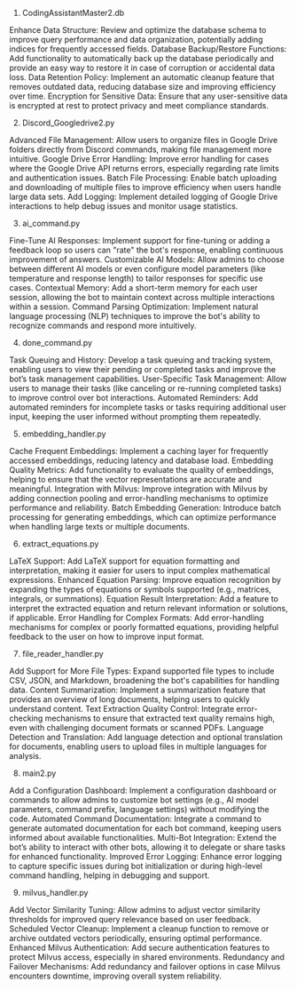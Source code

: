 1. CodingAssistantMaster2.db

Enhance Data Structure: Review and optimize the database schema to improve query performance and data organization, potentially adding indices for frequently accessed fields.
Database Backup/Restore Functions: Add functionality to automatically back up the database periodically and provide an easy way to restore it in case of corruption or accidental data loss.
Data Retention Policy: Implement an automatic cleanup feature that removes outdated data, reducing database size and improving efficiency over time.
Encryption for Sensitive Data: Ensure that any user-sensitive data is encrypted at rest to protect privacy and meet compliance standards.

2. Discord_Googledrive2.py

Advanced File Management: Allow users to organize files in Google Drive folders directly from Discord commands, making file management more intuitive.
Google Drive Error Handling: Improve error handling for cases where the Google Drive API returns errors, especially regarding rate limits and authentication issues.
Batch File Processing: Enable batch uploading and downloading of multiple files to improve efficiency when users handle large data sets.
Add Logging: Implement detailed logging of Google Drive interactions to help debug issues and monitor usage statistics.

3. ai_command.py

Fine-Tune AI Responses: Implement support for fine-tuning or adding a feedback loop so users can "rate" the bot's response, enabling continuous improvement of answers.
Customizable AI Models: Allow admins to choose between different AI models or even configure model parameters (like temperature and response length) to tailor responses for specific use cases.
Contextual Memory: Add a short-term memory for each user session, allowing the bot to maintain context across multiple interactions within a session.
Command Parsing Optimization: Implement natural language processing (NLP) techniques to improve the bot's ability to recognize commands and respond more intuitively.

4. done_command.py

Task Queuing and History: Develop a task queuing and tracking system, enabling users to view their pending or completed tasks and improve the bot’s task management capabilities.
User-Specific Task Management: Allow users to manage their tasks (like canceling or re-running completed tasks) to improve control over bot interactions.
Automated Reminders: Add automated reminders for incomplete tasks or tasks requiring additional user input, keeping the user informed without prompting them repeatedly.

5. embedding_handler.py

Cache Frequent Embeddings: Implement a caching layer for frequently accessed embeddings, reducing latency and database load.
Embedding Quality Metrics: Add functionality to evaluate the quality of embeddings, helping to ensure that the vector representations are accurate and meaningful.
Integration with Milvus: Improve integration with Milvus by adding connection pooling and error-handling mechanisms to optimize performance and reliability.
Batch Embedding Generation: Introduce batch processing for generating embeddings, which can optimize performance when handling large texts or multiple documents.

6. extract_equations.py

LaTeX Support: Add LaTeX support for equation formatting and interpretation, making it easier for users to input complex mathematical expressions.
Enhanced Equation Parsing: Improve equation recognition by expanding the types of equations or symbols supported (e.g., matrices, integrals, or summations).
Equation Result Interpretation: Add a feature to interpret the extracted equation and return relevant information or solutions, if applicable.
Error Handling for Complex Formats: Add error-handling mechanisms for complex or poorly formatted equations, providing helpful feedback to the user on how to improve input format.

7. file_reader_handler.py

Add Support for More File Types: Expand supported file types to include CSV, JSON, and Markdown, broadening the bot's capabilities for handling data.
Content Summarization: Implement a summarization feature that provides an overview of long documents, helping users to quickly understand content.
Text Extraction Quality Control: Integrate error-checking mechanisms to ensure that extracted text quality remains high, even with challenging document formats or scanned PDFs.
Language Detection and Translation: Add language detection and optional translation for documents, enabling users to upload files in multiple languages for analysis.

8. main2.py

Add a Configuration Dashboard: Implement a configuration dashboard or commands to allow admins to customize bot settings (e.g., AI model parameters, command prefix, language settings) without modifying the code.
Automated Command Documentation: Integrate a command to generate automated documentation for each bot command, keeping users informed about available functionalities.
Multi-Bot Integration: Extend the bot’s ability to interact with other bots, allowing it to delegate or share tasks for enhanced functionality.
Improved Error Logging: Enhance error logging to capture specific issues during bot initialization or during high-level command handling, helping in debugging and support.

9. milvus_handler.py

Add Vector Similarity Tuning: Allow admins to adjust vector similarity thresholds for improved query relevance based on user feedback.
Scheduled Vector Cleanup: Implement a cleanup function to remove or archive outdated vectors periodically, ensuring optimal performance.
Enhanced Milvus Authentication: Add secure authentication features to protect Milvus access, especially in shared environments.
Redundancy and Failover Mechanisms: Add redundancy and failover options in case Milvus encounters downtime, improving overall system reliability.
